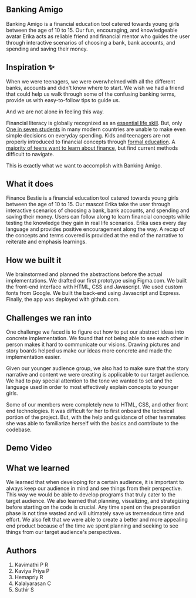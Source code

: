 
<p align="center">

  <h2>Banking Amigo</h2>
</p>

Banking Amigo is a financial education tool catered towards young girls between the age of 10 to 15. Our fun, encouraging, and knowledgeable avatar Erika acts as reliable friend and financial mentor who guides the user through interactive scenarios of choosing a bank, bank accounts, and spending and saving their money.

## Inspiration ✨

When we were teenagers, we were overwhelmed with all the different banks, accounts and didn't know where to start. We wish we had a friend that could help us walk through some of the confusing banking terms, provide us with easy-to-follow tips to guide us.

And we are not alone in feeling this way.

Financial literacy is globally recognized as an [essential life skill](https://www.oecd-ilibrary.org/education/pisa-2015-results-volume-iv_9789264270282-en;jsessionid=e9NkhlsApFk8Pmw38RWJX2eZ.ip-10-240-5-30). But, only [One in seven students](https://www.oecd.org/daf/fin/financial-education/many-15-year-olds-struggle-with-financial-literacy-according-to-oecd-pisa-report.htm) in many modern countries are unable to make even simple decisions on everyday spending. Kids and teenagers are not properly introduced to financial concepts through [formal education](https://youth.gov/youth-topics/financial-capability-literacy/facts#_ftn3). A [majority of teens want to learn about finance](https://youth.gov/youth-topics/financial-capability-literacy/facts#_ftn3), but find current methods difficult to navigate.

This is exactly what we want to accomplish with Banking Amigo.

## What it does

Finance Bestie is a financial education tool catered towards young girls between the age of 10 to 15. Our mascot Erika take the user through interactive scenarios of choosing a bank, bank accounts, and spending and saving their money. Users can follow along to learn financial concepts while testing the knowledge they gain in real life scenarios. Erika uses every day language and provides positive encouragement along the way. A recap of the concepts and terms covered is provided at the end of the narrative to reiterate and emphasis learnings.


## How we built it

We brainstormed and planned the abstractions before the actual implementations. We drafted our first prototype using Figma.com. We built the front-end interface with HTML, CSS and Javascript. We used custom fonts from Google. We built the back-end using Javascript and Express. Finally, the app was deployed with github.com.


## Challenges we ran into

One challenge we faced is to figure out how to put our abstract ideas into concrete implementation. We found that not being able to see each other in person makes it hard to communicate our visions. Drawing pictures and story boards helped us make our ideas more concrete and made the implementation easier.

Given our younger audience group, we also had to make sure that the story narrative and content we were creating is applicable to our target audience. We had to pay special attention to the tone we wanted to set and the language used in order to most effectively explain concepts to younger girls.

Some of our members were completely new to HTML, CSS, and other front end technologies. It was difficult for her to first onboard the technical portion of the project. But, with the help and guidance of other teammates she was able to familiarize herself with the basics and contribute to the codebase.

## Demo Video



## What we learned

We learned that when developing for a certain audience, it is important to always keep our audience in mind and see things from their perspective. This way we would be able to develop programs that truly cater to the target audience. We also learned that planning, visualizing, and strategizing before starting on the code is crucial. Any time spent on the preparation phase is not time wasted and will ultimately save us tremendous time and effort. We also felt that we were able to create a better and more appealing end product because of the time we spent planning and seeking to see things from our target audience's perspectives.


## Authors

1. Kavimathi P R
2. Kaviya Priya P
3. Hemapriy R
4. Kalaiyarasan C
5. Suthir S


<br />




